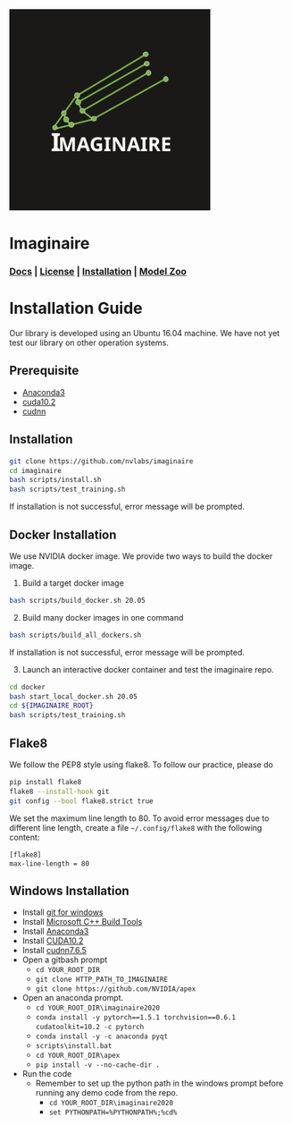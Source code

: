 <img src="imaginaire_logo.svg" alt="imaginaire_logo.svg" height="360"/>

# Imaginaire
### [Docs](http://imaginaire.cc/docs) | [License](LICENSE.md) | [Installation](INSTALL.md) | [Model Zoo](MODELZOO.md)

# Installation Guide

Our library is developed using an Ubuntu 16.04 machine. We have not yet test our
  library on other operation systems.

## Prerequisite
- [Anaconda3](https://www.anaconda.com/products/individual)
- [cuda10.2](https://developer.nvidia.com/cuda-toolkit)
- [cudnn](https://developer.nvidia.com/cudnn) 

## Installation
```bash
git clone https://github.com/nvlabs/imaginaire
cd imaginaire
bash scripts/install.sh
bash scripts/test_training.sh
```
If installation is not successful, error message will be prompted.

## Docker Installation
We use NVIDIA docker image. We provide two ways to build the docker image.
1. Build a target docker image
```bash
bash scripts/build_docker.sh 20.05
```

2. Build many docker images in one command
```bash
bash scripts/build_all_dockers.sh
```
If installation is not successful, error message will be prompted.

3. Launch an interactive docker container and test the imaginaire repo.
```bash
cd docker
bash start_local_docker.sh 20.05
cd ${IMAGINAIRE_ROOT}
bash scripts/test_training.sh
```
## Flake8
We follow the PEP8 style using flake8. To follow our practice, please do
```bash
pip install flake8
flake8 --install-hook git
git config --bool flake8.strict true
```
We set the maximum line length to 80. To avoid error messages due to different line length, create a file `~/.config/flake8` with the following content:
```
[flake8]
max-line-length = 80
```

## Windows Installation

- Install [git for windows](https://gitforwindows.org/)
- Install [Microsoft C++ Build Tools](https://visualstudio.microsoft.com/visual-cpp-build-tools/)
- Install [Anaconda3](https://repo.anaconda.com/archive/Anaconda3-2020.02-Windows-x86_64.exe)
- Install [CUDA10.2](https://developer.nvidia.com/cuda-10.2-download-archive)
- Install [cudnn7.6.5](https://developer.nvidia.com/cudnn)
- Open a gitbash prompt
    - `cd YOUR_ROOT_DIR`
    - `git clone HTTP_PATH_TO_IMAGINAIRE`
    - `git clone https://github.com/NVIDIA/apex`
- Open an anaconda prompt.
    - `cd YOUR_ROOT_DIR\imaginaire2020`
    - `conda install -y pytorch==1.5.1 torchvision==0.6.1 cudatoolkit=10.2 -c pytorch`
    - `conda install -y -c anaconda pyqt`
    - `scripts\install.bat`
    - `cd YOUR_ROOT_DIR\apex`
    - `pip install -v --no-cache-dir .`
- Run the code
    - Remember to set up the python path in the windows prompt before running any demo code from the repo.
        - `cd YOUR_ROOT_DIR\imaginaire2020`
        - `set PYTHONPATH=%PYTHONPATH%;%cd%`
